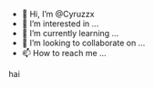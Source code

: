 - 👋 Hi, I’m @Cyruzzx
- 👀 I’m interested in ...
- 🌱 I’m currently learning ...
- 💞️ I’m looking to collaborate on ...
- 📫 How to reach me ...

<!---
Cyruzzx/Cyruzzx is a ✨ special ✨ repository because its `README.md` (this file) appears on your GitHub profile.
You can click the Preview link to take a look at your changes.
--->
hai
